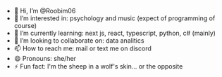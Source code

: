 - 👋 Hi, I’m @Roobim06
- 👀 I’m interested in: psychology and music (expect of programming of course)
- 🌱 I’m currently learning: next js, react, typescript, python, c# (mainly)
- 💞️ I’m looking to collaborate on: data analitics
- 📫 How to reach me: mail or text me on discord
- 😄 Pronouns: she/her
- ⚡ Fun fact: I'm the sheep in a wolf's skin... or the opposite

<!---
Roobim06/Roobim06 is a ✨ special ✨ repository because its `README.md` (this file) appears on your GitHub profile.
You can click the Preview link to take a look at your changes.
--->
